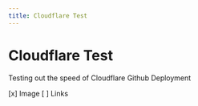 ```yaml
---
title: Cloudflare Test
---
```

# Cloudflare Test
Testing out the speed of Cloudflare Github Deployment

[x] Image
[ ] Links
